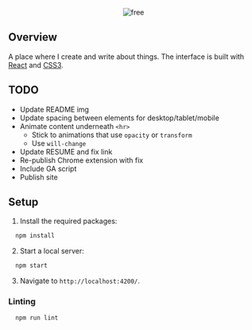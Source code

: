 <p align="center">
  <img alt="free" src="https://user-images.githubusercontent.com/16131737/38784528-fde7ddb8-40c7-11e8-929c-07e02ba2eb81.png" />
</p>

## Overview
A place where I create and write about things. The interface is built with [React](https://reactjs.org) and [CSS3](https://developer.mozilla.org/en-US/docs/Web/CSS/CSS3).

## TODO 
+ Update README img
+ Update spacing between elements for desktop/tablet/mobile
+ Animate content underneath `<hr>`
  + Stick to animations that use `opacity` or `transform`
  + Use `will-change`
+ Update RESUME and fix link
+ Re-publish Chrome extension with fix
+ Include GA script
+ Publish site

## Setup
1. Install the required packages:
```javascript
  npm install
```
2. Start a local server:
```javascript
  npm start 
```
3. Navigate to `http://localhost:4200/`.

### Linting
```javascript
  npm run lint
```
